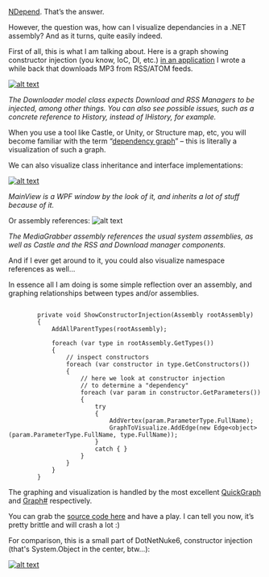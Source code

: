 ﻿[NDepend](http://www.ndepend.com/).  That’s the answer.

However, the question was, how can I visualize dependancies in a .NET assembly? And as it turns, quite easily indeed.

First of all, this is what I am talking about.  Here is a graph showing constructor injection (you know, IoC, DI, etc.) [in an application](https://bitbucket.org/benmcevoy/mp3grabber) I wrote a while back that downloads MP3 from RSS/ATOM feeds.

[![alt text][1]](http://benmcevoy.co.nz/blog/get/media_injection_isom.png)

*The Downloader model class expects Download and RSS Managers to be injected, among other things.  You can also see possible issues, such as a concrete reference to History, instead of IHistory, for example.*

When you use a tool like Castle, or Unity, or Structure map, etc, you will become familiar with the term “[dependency graph](https://secure.wikimedia.org/wikipedia/en/wiki/Dependency_graph)” – this is literally a visualization of such a graph.

We can also visualize class inheritance and interface implementations:

[![alt text][2]](http://benmcevoy.co.nz/blog/get/media_inherit_isom.png)

*MainView is a WPF window by the look of it, and inherits a lot of stuff because of it.*

Or assembly references:
![alt text][3]

*The MediaGrabber assembly references the usual system assemblies, as well as Castle and the RSS and Download manager components.*

And if I ever get around to it, you could also visualize namespace references as well...

In essence all I am doing is some simple reflection over an assembly, and graphing relationships between types and/or assemblies.

<pre><code>
        private void ShowConstructorInjection(Assembly rootAssembly)
        {
            AddAllParentTypes(rootAssembly);

            foreach (var type in rootAssembly.GetTypes())
            {
                // inspect constructors
                foreach (var constructor in type.GetConstructors())
                {
                    // here we look at constructor injection
                    // to determine a "dependency"
                    foreach (var param in constructor.GetParameters())
                    {
                        try
                        {
                            AddVertex(param.ParameterType.FullName);
                            GraphToVisualize.AddEdge(new Edge&lt;object&gt;(param.ParameterType.FullName, type.FullName));
                        }
                        catch { }
                    }
                }
            }
        }
</code></pre>

The graphing and visualization is handled by the most excellent [QuickGraph](http://quickgraph.codeplex.com/) and [Graph#](http://graphsharp.codeplex.com/) respectively.

You can grab the [source code here](https://bitbucket.org/benmcevoy/dependancy-graph) and have a play.  I can tell you now, it’s pretty brittle and will crash a lot :)

For comparison, this is a small part of DotNetNuke6, constructor injection (that's System.Object in the center, btw...):

[![alt text][4]](http://benmcevoy.co.nz/blog/get/dnn6_injection_isom.png)


  [1]: assets/media_injection.JPG "The Downloader model class expects Download and RSS Managers to be injected, among other things.  You can also see possible issues, such as a concrete reference to History, instead of IHistory, for example"
  [2]: assets/media_inherit.jpg "MainView is a WPF window by the look of it, and inherits a lot of stuff because of it"
  [3]: assets/media_assembly.JPG "The MediaGrabber assembly references the usual system assemblies, as well as Castle and the RSS and Download manager components"
  [4]: assets/dnn6_injection.JPG "The pain that is DNN"